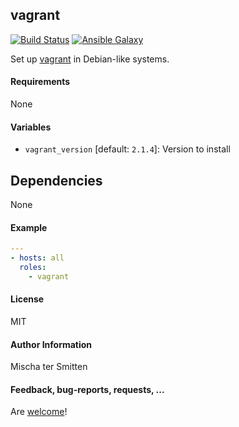 ## vagrant

[![Build Status](https://travis-ci.org/Oefenweb/ansible-vagrant.svg?branch=master)](https://travis-ci.org/Oefenweb/ansible-vagrant) [![Ansible Galaxy](http://img.shields.io/badge/ansible--galaxy-vagrant-blue.svg)](https://galaxy.ansible.com/Oefenweb/vagrant)

Set up [vagrant](https://www.vagrantup.com/) in Debian-like systems.

#### Requirements

None

#### Variables

* `vagrant_version` [default: `2.1.4`]: Version to install

## Dependencies

None

#### Example

```yaml
---
- hosts: all
  roles:
    - vagrant
```

#### License

MIT

#### Author Information

Mischa ter Smitten

#### Feedback, bug-reports, requests, ...

Are [welcome](https://github.com/Oefenweb/ansible-vagrant/issues)!
